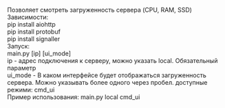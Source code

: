 Позволяет смотреть загруженность сервера (CPU, RAM, SSD) \
Зависимости: \
pip install aiohttp \
pip install protobuf \
pip install signaller \
Запуск: \
main.py [ip] [ui_mode]\
ip - адрес подключения к серверу, можно указать local. Обязательный параметр \
ui_mode - В каком интерфейсе будет отображаться загруженность сервера. Можно указывать более одного через пробел. доступные режими: cmd_ui \
Пример использования: main.py local cmd_ui
